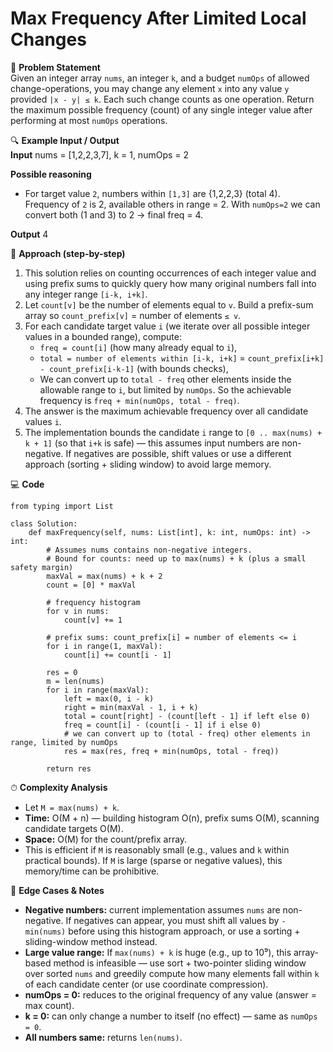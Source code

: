 # Max Frequency After Limited Local Changes

📜 **Problem Statement**  
Given an integer array `nums`, an integer `k`, and a budget `numOps` of allowed change-operations, you may change any element `x` into any value `y` provided `|x - y| ≤ k`. Each such change counts as one operation. Return the maximum possible frequency (count) of any single integer value after performing at most `numOps` operations.

🔍 **Example Input / Output**  
**Input**
    nums = [1,2,2,3,7], k = 1, numOps = 2

**Possible reasoning**
- For target value `2`, numbers within `[1,3]` are {1,2,2,3} (total 4). Frequency of `2` is 2, available others in range = 2. With `numOps=2` we can convert both (1 and 3) to 2 → final freq = 4.

**Output**
    4

🧠 **Approach (step-by-step)**  
1. This solution relies on counting occurrences of each integer value and using prefix sums to quickly query how many original numbers fall into any integer range `[i-k, i+k]`.  
2. Let `count[v]` be the number of elements equal to `v`. Build a prefix-sum array so `count_prefix[v]` = number of elements `≤ v`.  
3. For each candidate target value `i` (we iterate over all possible integer values in a bounded range), compute:
   - `freq = count[i]` (how many already equal to `i`),
   - `total = number of elements within [i-k, i+k]` = `count_prefix[i+k] - count_prefix[i-k-1]` (with bounds checks),
   - We can convert up to `total - freq` other elements inside the allowable range to `i`, but limited by `numOps`. So the achievable frequency is `freq + min(numOps, total - freq)`.  
4. The answer is the maximum achievable frequency over all candidate values `i`.  
5. The implementation bounds the candidate `i` range to `[0 .. max(nums) + k + 1]` (so that `i+k` is safe) — this assumes input numbers are non-negative. If negatives are possible, shift values or use a different approach (sorting + sliding window) to avoid large memory.

💻 **Code**  

    from typing import List

    class Solution:
        def maxFrequency(self, nums: List[int], k: int, numOps: int) -> int:
            # Assumes nums contains non-negative integers.
            # Bound for counts: need up to max(nums) + k (plus a small safety margin)
            maxVal = max(nums) + k + 2
            count = [0] * maxVal

            # frequency histogram
            for v in nums:
                count[v] += 1

            # prefix sums: count_prefix[i] = number of elements <= i
            for i in range(1, maxVal):
                count[i] += count[i - 1]

            res = 0
            m = len(nums)
            for i in range(maxVal):
                left = max(0, i - k)
                right = min(maxVal - 1, i + k)
                total = count[right] - (count[left - 1] if left else 0)
                freq = count[i] - (count[i - 1] if i else 0)
                # we can convert up to (total - freq) other elements in range, limited by numOps
                res = max(res, freq + min(numOps, total - freq))

            return res

⏱ **Complexity Analysis**  
- Let `M = max(nums) + k`.  
- **Time:** O(M + n) — building histogram O(n), prefix sums O(M), scanning candidate targets O(M).  
- **Space:** O(M) for the count/prefix array.  
- This is efficient if `M` is reasonably small (e.g., values and `k` within practical bounds). If `M` is large (sparse or negative values), this memory/time can be prohibitive.

🧪 **Edge Cases & Notes**  
- **Negative numbers:** current implementation assumes `nums` are non-negative. If negatives can appear, you must shift all values by `-min(nums)` before using this histogram approach, or use a sorting + sliding-window method instead.  
- **Large value range:** If `max(nums) + k` is huge (e.g., up to 10⁹), this array-based method is infeasible — use sort + two-pointer sliding window over sorted `nums` and greedily compute how many elements fall within `k` of each candidate center (or use coordinate compression).  
- **numOps = 0:** reduces to the original frequency of any value (answer = max count).  
- **k = 0:** can only change a number to itself (no effect) — same as `numOps = 0`.  
- **All numbers same:** returns `len(nums)`.  

